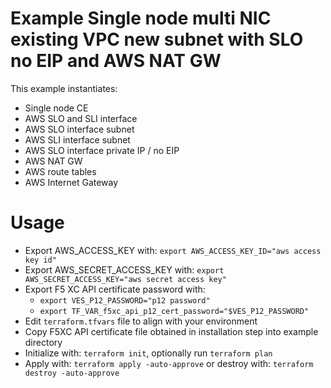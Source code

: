 # Example Single node multi NIC existing VPC new subnet with SLO no EIP and AWS NAT GW

This example instantiates:

- Single node CE
- AWS SLO and SLI interface
- AWS SLO interface subnet
- AWS SLI interface subnet
- AWS SLO interface private IP / no EIP
- AWS NAT GW
- AWS route tables
- AWS Internet Gateway

# Usage

- Export AWS_ACCESS_KEY with: `export AWS_ACCESS_KEY_ID="aws access key id"`
- Export AWS_SECRET_ACCESS_KEY with: `export AWS_SECRET_ACCESS_KEY="aws secret access key"`
- Export F5 XC API certificate password with:
    * `export VES_P12_PASSWORD="p12 password"`
    * `export TF_VAR_f5xc_api_p12_cert_password="$VES_P12_PASSWORD"`
- Edit `terraform.tfvars` file to align with your environment
- Copy F5XC API certificate file obtained in installation step into example directory
- Initialize with: `terraform init`, optionally run `terraform plan`
- Apply with: `terraform apply -auto-approve` or destroy with: `terraform destroy -auto-approve`